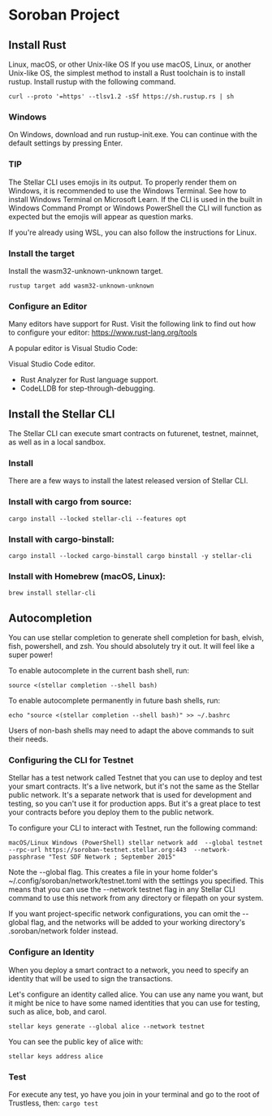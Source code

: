 # Soroban Project

## Install Rust
Linux, macOS, or other Unix-like OS
If you use macOS, Linux, or another Unix-like OS, the simplest method to install a Rust toolchain is to install rustup. Install rustup with the following command.

`curl --proto '=https' --tlsv1.2 -sSf https://sh.rustup.rs | sh`

### Windows
On Windows, download and run rustup-init.exe. You can continue with the default settings by pressing Enter.

### TIP
The Stellar CLI uses emojis in its output. To properly render them on Windows, it is recommended to use the Windows Terminal. See how to install Windows Terminal on Microsoft Learn. If the CLI is used in the built in Windows Command Prompt or Windows PowerShell the CLI will function as expected but the emojis will appear as question marks.

If you're already using WSL, you can also follow the instructions for Linux.

### Install the target
Install the wasm32-unknown-unknown target.

`rustup target add wasm32-unknown-unknown`

### Configure an Editor
Many editors have support for Rust. Visit the following link to find out how to configure your editor: https://www.rust-lang.org/tools

A popular editor is Visual Studio Code:

Visual Studio Code editor.
- Rust Analyzer for Rust language support.
- CodeLLDB for step-through-debugging.

## Install the Stellar CLI
The Stellar CLI can execute smart contracts on futurenet, testnet, mainnet, as well as in a local sandbox.

### Install
There are a few ways to install the latest released version of Stellar CLI.

### Install with cargo from source:

`cargo install --locked stellar-cli --features opt`

### Install with cargo-binstall:

`cargo install --locked cargo-binstall
cargo binstall -y stellar-cli`

### Install with Homebrew (macOS, Linux):

`brew install stellar-cli`

## Autocompletion
You can use stellar completion to generate shell completion for bash, elvish, fish, powershell, and zsh. You should absolutely try it out. It will feel like a super power!

To enable autocomplete in the current bash shell, run:

`source <(stellar completion --shell bash)`

To enable autocomplete permanently in future bash shells, run:

`echo "source <(stellar completion --shell bash)" >> ~/.bashrc`

Users of non-bash shells may need to adapt the above commands to suit their needs.

### Configuring the CLI for Testnet
Stellar has a test network called Testnet that you can use to deploy and test your smart contracts. It's a live network, but it's not the same as the Stellar public network. It's a separate network that is used for development and testing, so you can't use it for production apps. But it's a great place to test your contracts before you deploy them to the public network.

To configure your CLI to interact with Testnet, run the following command:

`macOS/Linux
Windows (PowerShell)
stellar network add 
  --global testnet 
  --rpc-url https://soroban-testnet.stellar.org:443 
  --network-passphrase "Test SDF Network ; September 2015"`

Note the --global flag. This creates a file in your home folder's ~/.config/soroban/network/testnet.toml with the settings you specified. This means that you can use the --network testnet flag in any Stellar CLI command to use this network from any directory or filepath on your system.

If you want project-specific network configurations, you can omit the --global flag, and the networks will be added to your working directory's .soroban/network folder instead.

### Configure an Identity
When you deploy a smart contract to a network, you need to specify an identity that will be used to sign the transactions.

Let's configure an identity called alice. You can use any name you want, but it might be nice to have some named identities that you can use for testing, such as alice, bob, and carol.

`stellar keys generate --global alice --network testnet`

You can see the public key of alice with:

`stellar keys address alice`

### Test
For execute any test, yo have you join in your terminal and go to the root of Trustless, then:
`cargo test`
